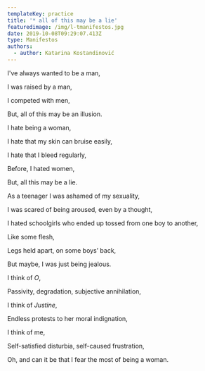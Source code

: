 ```yaml
---
templateKey: practice
title: '* all of this may be a lie'
featuredimage: /img/l-tmanifestos.jpg
date: 2019-10-08T09:29:07.413Z
type: Manifestos
authors:
  - author: Katarina Kostandinović
---
```

I've always wanted to be a man,



I was raised by a man,



I competed with men,



But, all of this may be an illusion.



I hate being a woman,



I hate that my skin can bruise easily,



I hate that I bleed regularly,



Before, I hated women,



But, all this may be a lie.



As a teenager I was ashamed of my sexuality,



I was scared of being aroused, even by a thought,



I hated schoolgirls who ended up tossed from one boy to another,



Like some flesh,



Legs held apart, on some boys’ back,



But maybe, I was just being jealous. 



I think of _O_, 



Passivity, degradation, subjective annihilation,



I think of _Justine_, 



Endless protests to her moral indignation,



I think of me,



Self-satisfied disturbia, self-caused frustration, 



Oh, and can it be that I fear the most of being a woman.
